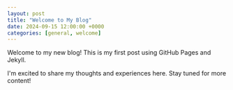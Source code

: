 ```yaml
---
layout: post
title: "Welcome to My Blog"
date: 2024-09-15 12:00:00 +0000
categories: [general, welcome]
---
```


Welcome to my new blog! This is my first post using GitHub Pages and Jekyll.

I'm excited to share my thoughts and experiences here. Stay tuned for more content!
